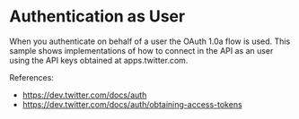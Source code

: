 # Authentication as User

When you authenticate on behalf of a user the OAuth 1.0a flow is used. This sample shows implementations of how to connect in the API as an user using the API keys obtained at apps.twitter.com.

References:

* https://dev.twitter.com/docs/auth
* https://dev.twitter.com/docs/auth/obtaining-access-tokens
